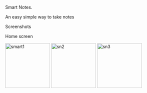 Smart Notes.

An easy simple way to take notes

Screenshots

Home screen

<img width="143" alt="smart1" src="https://github.com/MwenyaG/SmartNotes/assets/163680035/3c86f4d8-b1cd-4149-9b30-221f0ec12c14">

<img width="143" alt="sn2" src="https://github.com/MwenyaG/SmartNotes/assets/163680035/56aae669-0629-4561-9168-1e5bcc5bbd39">
<img width="143" alt="sn3" src="https://github.com/MwenyaG/SmartNotes/assets/163680035/073ad9d3-88ff-4840-ba17-95c27e10f793">

